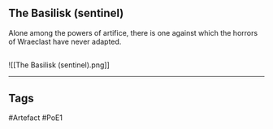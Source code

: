 ## The Basilisk (sentinel)
Alone among the powers of artifice, there is one against
which the horrors of Wraeclast have never adapted.
##
![[The Basilisk (sentinel).png]]

---
## Tags
#Artefact
#PoE1